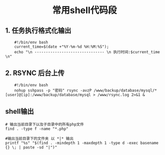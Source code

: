 # <center>常用shell代码段</center>

## 1. 任务执行格式化输出
```shell
    #!/bin/env bash
    current_time=$(date +"%Y-%m-%d %H:%M:%S"); 
    echo "\n ------------------------------- \n 执行时间:$current_time \n"
```

## 2. RSYNC 后台上传
```shell
    #!/bin/env bash
    nohup sshpass -p "密码" rsync -avzP /www/backup/database/mysql/* [user]@[ip]:/www/backup/database/mysql > /www/rsync.log 2>&1 &
```

## shell输出
```shell
# 输出当前目录下以及子目录中的所有php文件
find . -type f -name "*.php"
```

```shell
#输出当前目录下的文件夹 以 *|* 输出
printf "%s" "$(find . -mindepth 1 -maxdepth 1 -type d -exec basename {} \; | paste -sd "|")"
```
